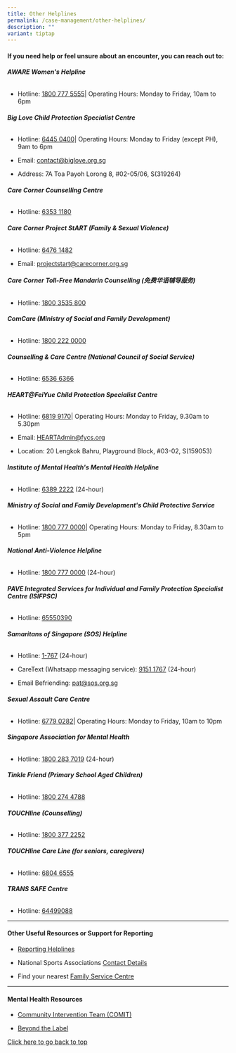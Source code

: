 ```yaml
---
title: Other Helplines
permalink: /case-management/other-helplines/
description: ""
variant: tiptap
---
```

<h4><strong>If you need help or feel unsure about an encounter, you can reach out to:</strong></h4>
<h6><strong>AWARE Women's Helpline</strong></h6>
<ul data-tight="true" class="tight">
<li>
<p>Hotline: <a href="tel:18007775555" rel="noopener noreferrer nofollow" target="_blank">1800 777 5555</a>|
Operating Hours: Monday to Friday, 10am to 6pm</p>
</li>
</ul>
<h6><strong>Big Love Child Protection Specialist Centre</strong></h6>
<ul data-tight="true" class="tight">
<li>
<p>Hotline: <a href="tel:+6564450400" rel="noopener noreferrer nofollow" target="_blank">6445 0400</a>|
Operating Hours: Monday to Friday (except PH), 9am to 6pm</p>
</li>
<li>
<p>Email: <a href="mailto:contact@biglove.oorg.sg" rel="noopener noreferrer nofollow" target="_blank">contact@biglove.org.sg</a>
</p>
</li>
<li>
<p>Address: 7A Toa Payoh Lorong 8, #02-05/06, S(319264)</p>
</li>
</ul>
<h6><strong>Care Corner Counselling Centre</strong></h6>
<ul data-tight="true" class="tight">
<li>
<p>Hotline: <a href="tel:+6563531180" rel="noopener noreferrer nofollow" target="_blank">6353 1180</a>
</p>
</li>
</ul>
<h6><strong>Care Corner Project StART (Family &amp; Sexual Violence)</strong></h6>
<ul data-tight="true" class="tight">
<li>
<p>Hotline: <a href="tel:+6564761482" rel="noopener noreferrer nofollow" target="_blank">6476 1482</a>
</p>
</li>
<li>
<p>Email: <a href="mailto:projectstart@carecorner.org.sg" rel="noopener noreferrer nofollow" target="_blank">projectstart@carecorner.org.sg</a>
</p>
</li>
</ul>
<h6><strong>Care Corner Toll-Free Mandarin Counselling (免费华语辅导服务)</strong></h6>
<ul data-tight="true" class="tight">
<li>
<p>Hotline: <a href="tel:18003535800" rel="noopener noreferrer nofollow" target="_blank">1800 3535 800</a>
</p>
</li>
</ul>
<h6><strong>ComCare (Ministry of Social and Family Development)</strong></h6>
<ul data-tight="true" class="tight">
<li>
<p>Hotline: <a href="tel:18002220000" rel="noopener noreferrer nofollow" target="_blank">1800 222 0000</a>
</p>
</li>
</ul>
<h6><strong>Counselling &amp; Care Centre (National Council of Social Service)</strong></h6>
<ul data-tight="true" class="tight">
<li>
<p>Hotline: <a href="tel:+6565366366" rel="noopener noreferrer nofollow" target="_blank">6536 6366</a>
</p>
</li>
</ul>
<h6><strong>HEART@FeiYue Child Protection Specialist Centre</strong></h6>
<ul data-tight="true" class="tight">
<li>
<p>Hotline: <a href="tel:+6568199170" rel="noopener noreferrer nofollow" target="_blank">6819 9170</a>|
Operating Hours: Monday to Friday, 9.30am to 5.30pm</p>
</li>
<li>
<p>Email: <a href="mailto:HEARTAdmin@fycs.org" rel="noopener noreferrer nofollow" target="_blank">HEARTAdmin@fycs.org</a>
</p>
</li>
<li>
<p>Location: 20 Lengkok Bahru, Playground Block, #03-02, S(159053)</p>
</li>
</ul>
<h6><strong>Institute of Mental Health's Mental Health Helpline</strong></h6>
<ul data-tight="true" class="tight">
<li>
<p>Hotline: <a href="tel:+6563892222" rel="noopener noreferrer nofollow" target="_blank">6389 2222</a> (24-hour)</p>
</li>
</ul>
<h6><strong>Ministry of Social and Family Development's Child Protective Service</strong></h6>
<ul data-tight="true" class="tight">
<li>
<p>Hotline: <a href="tel:18007770000" rel="noopener noreferrer nofollow" target="_blank">1800 777 0000</a>|
Operating Hours: Monday to Friday, 8.30am to 5pm</p>
</li>
</ul>
<h6><strong>National Anti-Violence Helpline</strong></h6>
<ul data-tight="true" class="tight">
<li>
<p>Hotline: <a href="tel:18007770000" rel="noopener noreferrer nofollow" target="_blank">1800 777 0000</a> (24-hour)</p>
</li>
</ul>
<h6><strong>PAVE Integrated Services for Individual and Family Protection Specialist Centre (ISIFPSC)</strong></h6>
<ul data-tight="true" class="tight">
<li>
<p>Hotline: <a href="tel:+6565550390" rel="noopener noreferrer nofollow" target="_blank">65550390</a>
</p>
</li>
</ul>
<h6><strong>Samaritans of Singapore (SOS) Helpline</strong></h6>
<ul data-tight="true" class="tight">
<li>
<p>Hotline: <a href="tel:1767" rel="noopener noreferrer nofollow" target="_blank">1-767</a> (24-hour)</p>
</li>
<li>
<p>CareText (Whatsapp messaging service): <a href="https://wa.me/6591511767" rel="noopener noreferrer nofollow" target="_blank">9151 1767</a> (24-hour)</p>
</li>
<li>
<p>Email Befriending: <a href="mailto:pat@sos.org.sg" rel="noopener noreferrer nofollow" target="_blank">pat@sos.org.sg</a>
</p>
</li>
</ul>
<h6><strong>Sexual Assault Care Centre</strong></h6>
<ul data-tight="true" class="tight">
<li>
<p>Hotline: <a href="tel:+6567790282" rel="noopener noreferrer nofollow" target="_blank">6779 0282</a>|
Operating Hours: Monday to Friday, 10am to 10pm</p>
</li>
</ul>
<h6><strong>Singapore Association for Mental Health</strong></h6>
<ul data-tight="true" class="tight">
<li>
<p>Hotline: <a href="tel:18002837019" rel="noopener noreferrer nofollow" target="_blank">1800 283 7019</a> (24-hour)</p>
</li>
</ul>
<h6><strong>Tinkle Friend (Primary School Aged Children)</strong></h6>
<ul data-tight="true" class="tight">
<li>
<p>Hotline: <a href="tel:18002744788" rel="noopener noreferrer nofollow" target="_blank">1800 274 4788</a>
</p>
</li>
</ul>
<h6><strong>TOUCHline (Counselling)</strong></h6>
<ul data-tight="true" class="tight">
<li>
<p>Hotline: <a href="tel:18003772252" rel="noopener noreferrer nofollow" target="_blank">1800 377 2252</a>
</p>
</li>
</ul>
<h6><strong>TOUCHline Care Line (for seniors, caregivers)</strong></h6>
<ul data-tight="true" class="tight">
<li>
<p>Hotline: <a href="tel:+6568046555" rel="noopener noreferrer nofollow" target="_blank">6804 6555</a>
</p>
</li>
</ul>
<h6><strong>TRANS SAFE Centre</strong></h6>
<ul data-tight="true" class="tight">
<li>
<p>Hotline: <a href="tel:+6564499088" rel="noopener noreferrer nofollow" target="_blank">64499088</a>
</p>
</li>
</ul>
<hr>
<h4><strong>Other Useful Resources or Support for Reporting</strong></h4>
<ul>
<li>
<p><a href="/files/Other%20Useful%20Resources%20for%20Reporting-updated%20Mar%202021.pdf" rel="noopener noreferrer nofollow" target="_blank">Reporting Helplines</a>
</p>
</li>
<li>
<p>National Sports Associations <a href="https://www.myactivesg.com/Sports/Find-a-National-Sports-Association" rel="noopener noreferrer nofollow" target="_blank">Contact Details</a>
</p>
</li>
<li>
<p>Find your nearest <a href="https://www.msf.gov.sg/our-services/directories" rel="noopener noreferrer nofollow" target="_blank">Family Service Centre</a>
<br>
</p>
</li>
</ul>
<hr>
<h4><strong>Mental Health Resources</strong></h4>
<ul data-tight="true" class="tight">
<li>
<p><a href="https://supportgowhere.life.gov.sg/services/SVC-CITC/community-intervention-team-comit" rel="noopener nofollow" target="_blank">Community Intervention Team (COMIT)</a>
</p>
</li>
<li>
<p><a href="https://www.ncss.gov.sg/what-s-happening/beyond-the-label" rel="noopener nofollow" target="_blank">Beyond the Label</a>
</p>
</li>
</ul>
<p><a href="#if-you-need-help-or-feel-unsure-about-an-encounter-you-can-reach-out-to" rel="noopener noreferrer nofollow" target="_blank">Click here to go back to top</a>
</p>